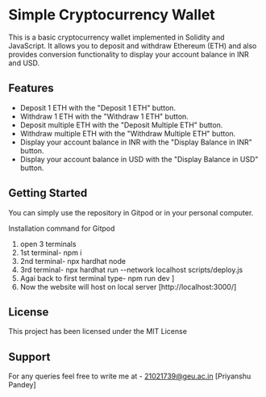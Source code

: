 # Simple Cryptocurrency Wallet

This is a basic cryptocurrency wallet implemented in Solidity and JavaScript. It allows you to deposit and withdraw Ethereum (ETH) and also provides conversion functionality to display your account balance in INR and USD.

## Features

- Deposit 1 ETH with the "Deposit 1 ETH" button.
- Withdraw 1 ETH with the "Withdraw 1 ETH" button.
- Deposit multiple ETH with the "Deposit Multiple ETH" button.
- Withdraw multiple ETH with the "Withdraw Multiple ETH" button.
- Display your account balance in INR with the "Display Balance in INR" button.
- Display your account balance in USD with the "Display Balance in USD" button.

## Getting Started

You can simply use the repository in Gitpod or in your personal computer.

Installation command for Gitpod
 1. open 3 terminals
 2. 1st terminal- npm i
 3. 2nd terminal- npx hardhat node
 4. 3rd terminal- npx hardhat run --network localhost scripts/deploy.js
 5. Agai back to first terminal type- npm run dev ]
 6. Now the website will host on local server [http://localhost:3000/]


## License

This project has been licensed under the MIT License

## Support
For any queries feel free to write me at - 21021739@geu.ac.in
                                           [Priyanshu Pandey]
